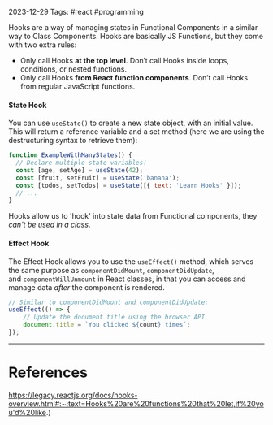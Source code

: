 2023-12-29
Tags: #react #programming 

Hooks are a way of managing states in Functional Components in a similar way to Class Components.  Hooks are basically JS Functions, but they come with two extra rules:
- Only call Hooks **at the top level**. Don’t call Hooks inside loops, conditions, or nested functions.
- Only call Hooks **from React function components**. Don’t call Hooks from regular JavaScript functions.
#### State Hook
You can use `useState()` to create a new state object, with an initial value. This will return a reference variable and a set method (here we are using the destructuring syntax to retrieve them):
```js
function ExampleWithManyStates() {
  // Declare multiple state variables!
  const [age, setAge] = useState(42);
  const [fruit, setFruit] = useState('banana');
  const [todos, setTodos] = useState([{ text: 'Learn Hooks' }]);
  // ...
}
```

Hooks allow us to 'hook' into state data from Functional components, they *can't be used in a class*. 

#### Effect Hook
The Effect Hook allows you to use the `useEffect()` method, which serves the same purpose as `componentDidMount`, `componentDidUpdate`, and `componentWillUnmount` in React classes, in that you can access and manage data *after* the component is rendered.
```js
// Similar to componentDidMount and componentDidUpdate:
useEffect(() => {    
	// Update the document title using the browser API
	document.title = `You clicked ${count} times`;
});
```

---
# References
https://legacy.reactjs.org/docs/hooks-overview.html#:~:text=Hooks%20are%20functions%20that%20let,if%20you'd%20like.)